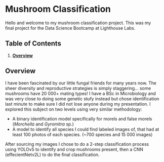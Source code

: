 # **Mushroom Classification**
Hello and welcome to my mushroom classification project. This was my final project for the Data Science Bootcamp at Lighthouse Labs.

## **Table of Contents**
1. [__Overview__](https://github.com/Graham-Broughton/mushroom_classification#overview)

## **Overview**
I have been fascinated by our little fungal friends for many years now. The sheer diversity and reproductive strategies is simply staggering... some mushrooms have 20 000+ mating types! I have a BSc in Microbiology and was very close to doing some genetic stufy instead but chose identification last minute to make sure I did not lose anyone during my presentation. I explored this subject on two levels using very similar methodology: 
- A binary identification model specifically for morels and false morels (_Morchella_ and _Gyromitra_ sp.)
- A model to identify all species I could find labeled images of, that had at least 100 photos of each species. (~700 species and 15 000 images)

After sourcing my images I chose to do a 2-step classification process using YOLOv5 to identify and crop mushrooms present, then a CNN (effecientNetv2L) to do the final classification.

